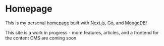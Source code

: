 # Homepage
This is my personal [homepage](https://mattmanoleras.com) built with [Next.js](https://nextjs.org/), [Go](https://go.dev/), and [MongoDB](https://www.mongodb.com/atlas/database)!

This site is a work in progress - more features, articles, and a frontend for the content CMS are coming soon
